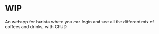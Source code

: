  <h1>WIP</h1>
 
 <p> An webapp for barista where you can login and see all the different mix of coffees and drinks, with CRUD </p>
